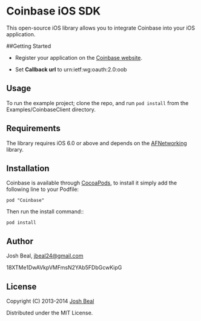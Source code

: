 # Coinbase iOS SDK

This open-source iOS library allows you to integrate Coinbase into your iOS application.

##Getting Started

* Register your application on the [Coinbase website](https://coinbase.com/oauth/applications).

* Set **Callback url** to urn:ietf:wg:oauth:2.0:oob

## Usage

To run the example project; clone the repo, and run `pod install` from the Examples/CoinbaseClient directory.

## Requirements

The library requires iOS 6.0 or above and depends on the [AFNetworking](https://github.com/AFNetworking/AFNetworking) library.

## Installation

Coinbase is available through [CocoaPods](http://cocoapods.org), to install
it simply add the following line to your Podfile:

    pod "Coinbase"

Then run the install command::

    pod install

## Author

Josh Beal, jbeal24@gmail.com

18XTMe1DwAVkpVMFmsN2YAb5FDbGcwKipG

## License

Copyright (C) 2013-2014 [Josh Beal](https://github.com/joshbeal/)

Distributed under the MIT License.

